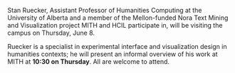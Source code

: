 Stan Ruecker, Assistant Professor of Humanities Computing at the University of Alberta and a member of the Mellon-funded Nora Text Mining and Visualization project MITH and HCIL participate in, will be visiting the campus on Thursday, June 8.

Ruecker is a specialist in experimental interface and visualization design in humanities contexts; he will present an informal overview of his work at MITH at **10:30 on Thursday**. All are welcome to attend.